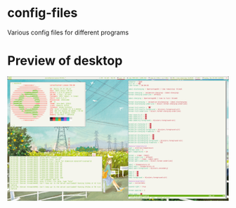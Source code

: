 # config-files
Various config files for different programs


# Preview of desktop
![Minecraft Server Machine](preview.png)